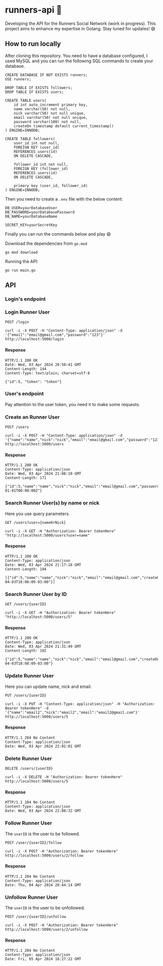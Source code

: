 # runners-api :runner:

Developing the API for the Runners Social Network (work in progress). This project aims to enhance my expertise in Golang. Stay tuned for updates! :smile:

## How to run locally

After cloning this repository. You need to have a database configured, I used MySQL and you can run the following SQL commands to create your database.

    CREATE DATABASE IF NOT EXISTS runners;
    USE runners;

    DROP TABLE IF EXISTS followers;
    DROP TABLE IF EXISTS users;

    CREATE TABLE users(
        id int auto_increment primary key,
        name varchar(50) not null,
        nick varchar(50) not null unique,
        email varchar(50) not null unique,
        password varchar(100) not null,
        createOn timestamp default current_timestamp()
    ) ENGINE=INNODB;

    CREATE TABLE followers(
        user_id int not null,
        FOREIGN KEY (user_id)
        REFERENCES users(id)
        ON DELETE CASCADE,

        follower_id int not null,
        FOREIGN KEY (follower_id)
        REFERENCES users(id)
        ON DELETE CASCADE,

        primary key (user_id, follower_id)
    ) ENGINE=INNODB;

Then you need to create a `.env` file with the below content:

    DB_USER=yourDatabaseUser
    DB_PASSWORD=yourDatabasePassword
    DB_NAME=yourDatabaseName

    SECRET_KEY=yourSecretKey

Finally you can run the commands below and play :smile:

Download the dependencies from `go.mod`

    go mod download

Running the API:

    go run main.go

## API

### Login's endpoint

### Login Runner User

`POST /login`

    curl -i -X POST -H "Content-Type: application/json" -d '{"email":"email@gmail.com","password":"123"}' http://localhost:5000/login

#### Response

    HTTP/1.1 200 OK
    Date: Wed, 03 Apr 2024 20:50:41 GMT
    Content-Length: 144
    Content-Type: text/plain; charset=utf-8

    {"id":5, "token": "token"}

### User's endpoint

Pay attention to the user token, you need it to make some requests.

### Create an Runner User

`POST /users`

    curl -i -X POST -H "Content-Type: application/json" -d '{"name":"name","nick":"nick","email":"email@gmail.com","password":"123"}' http://localhost:5000/users

#### Response

    HTTP/1.1 200 OK
    Content-Type: application/json
    Date: Wed, 03 Apr 2024 21:08:10 GMT
    Content-Length: 171

    {"id":5,"name":"name","nick":"nick","email":"email@gmail.com","password":"$2a$10$.k1Oad30NYh3joIR/ShWkOOekfOkiLryl15O4T4XKKQy6Zkh56kBm","createOn":"0001-01-01T00:00:00Z"}

### Search Runner User(s) by name or nick

Here you use query parameters.

`GET /users?user={nameOrNick}`

    curl -i -X GET -H "Authorization: Bearer tokenHere" "http://localhost:5000/users?user=name"

#### Response

    HTTP/1.1 200 OK
    Content-Type: application/json
    Date: Wed, 03 Apr 2024 21:17:18 GMT
    Content-Length: 104

    [{"id":5,"name":"name","nick":"nick","email":"email@gmail.com","createOn":"2024-04-03T18:08:09-03:00"}]

### Search Runner User by ID

`GET /users/{userID}`

    curl -i -X GET -H "Authorization: Bearer tokenHere" "http://localhost:5000/users/5"

#### Response

    HTTP/1.1 200 OK
    Content-Type: application/json
    Date: Wed, 03 Apr 2024 21:31:49 GMT
    Content-Length: 102

    {"id":5,"name":"name","nick":"nick","email":"email@gmail.com","createOn":"2024-04-03T18:08:09-03:00"}

### Update Runner User

Here you can update name, nick and email.

`PUT /users/{userID}`

    curl -i -X PUT -H "Content-Type: application/json" -H "Authorization: Bearer tokenHere" -d '{"name":"email2","nick":"email2","email":"email2@gmail.com"}' http://localhost:5000/users/5

#### Response

    HTTP/1.1 204 No Content
    Content-Type: application/json
    Date: Wed, 03 Apr 2024 22:02:01 GMT


### Delete Runner User

`DELETE /users/{userID}`

    curl -i -X DELETE -H "Authorization: Bearer tokenHere" http://localhost:5000/users/5

#### Response

    HTTP/1.1 204 No Content
    Content-Type: application/json
    Date: Wed, 03 Apr 2024 22:08:32 GMT


### Follow Runner User

The `userID` is the user to be followed.

`POST /user/{userID}/follow`

    curl -i -X POST -H "Authorization: Bearer tokenHere" http://localhost:5000/users/2/follow

#### Response

    HTTP/1.1 204 No Content
    Content-Type: application/json
    Date: Thu, 04 Apr 2024 20:44:14 GMT

### Unfollow Runner User

The `userID` is the user to be unfollowed.

`POST /user/{userID}/unfollow`

    curl -i -X POST -H "Authorization: Bearer tokenHere" http://localhost:5000/users/2/unfollow

#### Response

    HTTP/1.1 204 No Content
    Content-Type: application/json
    Date: Fri, 05 Apr 2024 18:27:22 GMT
